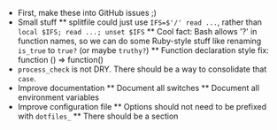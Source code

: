 * First, make these into GitHub issues ;)
* Small stuff
** splitfile could just use `IFS=$'/' read ...`, rather than `local $IFS; read ...; unset $IFS`
** Cool fact: Bash allows '?' in function names, so we can do some Ruby-style
   stuff like renaming `is_true` to `true?` (or maybe `truthy?`)
** Function declaration style fix: function () => function()
* `process_check` is not DRY.  There should be a way to consolidate that
  `case`.
* Improve documentation
** Document all switches
** Document all environment variables
* Improve configuration file
** Options should not need to be prefixed with `dotfiles_`
** There should be a section

